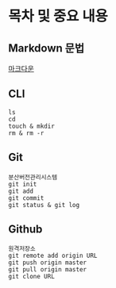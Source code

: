 # 목차 및 중요 내용
## Markdown 문법
[마크다운](markdown.md)
## CLI
```
ls
cd
touch & mkdir
rm & rm -r
```
## Git
```
분산버전관리시스템
git init
git add
git commit
git status & git log
```
## Github
```
원격저장소
git remote add origin URL
git push origin master
git pull origin master
git clone URL
```
